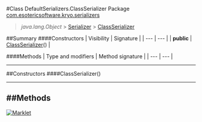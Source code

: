#Class DefaultSerializers.ClassSerializer
Package [com.esotericsoftware.kryo.serializers](README.md)<br>

> *java.lang.Object* > [Serializer](../Serializer.md) > [ClassSerializer](ClassSerializer.md)






##Summary
####Constructors
| Visibility | Signature |
| --- | --- |
| **public** | [ClassSerializer](#classserializer)() |

####Methods
| Type and modifiers | Method signature |
| --- | --- |

---


##Constructors
####ClassSerializer()
> 


---


##Methods
---

[![Marklet](https://img.shields.io/badge/Generated%20by-Marklet-green.svg)](https://github.com/Faylixe/marklet)